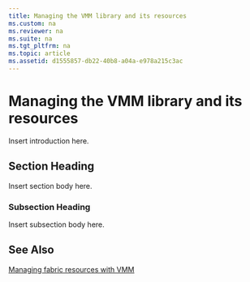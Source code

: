 ```yaml
---
title: Managing the VMM library and its resources
ms.custom: na
ms.reviewer: na
ms.suite: na
ms.tgt_pltfrm: na
ms.topic: article
ms.assetid: d1555857-db22-40b8-a04a-e978a215c3ac
---
```

# Managing the VMM library and its resources
Insert introduction here.

## Section Heading
Insert section body here.

### Subsection Heading
Insert subsection body here.

## See Also
[Managing fabric resources with VMM](../Topic/Managing-fabric-resources-with-VMM.md)

